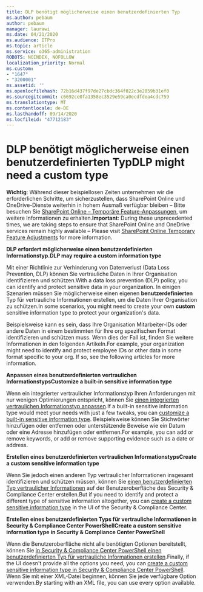 ```yaml
---
title: DLP benötigt möglicherweise einen benutzerdefinierten Typ
ms.author: pebaum
author: pebaum
manager: laurawi
ms.date: 04/21/2020
ms.audience: ITPro
ms.topic: article
ms.service: o365-administration
ROBOTS: NOINDEX, NOFOLLOW
localization_priority: Normal
ms.custom:
- "1647"
- "3200001"
ms.assetid: ''
ms.openlocfilehash: 72b16d437f97de27cbdc364f022c3e2059b31ef0
ms.sourcegitcommit: c6692ce0fa1358ec3529e59ca0ecdfdea4cdc759
ms.translationtype: MT
ms.contentlocale: de-DE
ms.lasthandoff: 09/14/2020
ms.locfileid: "47712183"
---
```

# <a name="dlp-might-need-a-custom-type"></a><span data-ttu-id="7f3c0-102">DLP benötigt möglicherweise einen benutzerdefinierten Typ</span><span class="sxs-lookup"><span data-stu-id="7f3c0-102">DLP might need a custom type</span></span>

<span data-ttu-id="7f3c0-103">**Wichtig**: Während dieser beispiellosen Zeiten unternehmen wir die erforderlichen Schritte, um sicherzustellen, dass SharePoint Online und OneDrive-Dienste weiterhin in hohem Ausmaß verfügbar bleiben – Bitte besuchen Sie [SharePoint Online – Temporäre Feature-Anpassungen](https://aka.ms/ODSPAdjustments), um weitere Informationen zu erhalten.</span><span class="sxs-lookup"><span data-stu-id="7f3c0-103">**Important**: During these unprecedented times, we are taking steps to ensure that SharePoint Online and OneDrive services remain highly available – Please visit [SharePoint Online Temporary Feature Adjustments](https://aka.ms/ODSPAdjustments) for more information.</span></span>

<span data-ttu-id="7f3c0-104">**DLP erfordert möglicherweise einen benutzerdefinierten Informationstyp.**</span><span class="sxs-lookup"><span data-stu-id="7f3c0-104">**DLP may require a custom information type**</span></span>

<span data-ttu-id="7f3c0-105">Mit einer Richtlinie zur Verhinderung von Datenverlust (Data Loss Prevention, DLP) können Sie vertrauliche Daten in Ihrer Organisation identifizieren und schützen.</span><span class="sxs-lookup"><span data-stu-id="7f3c0-105">With a data loss prevention (DLP) policy, you can identify and protect sensitive data in your organization.</span></span> <span data-ttu-id="7f3c0-106">In einigen Szenarien müssen Sie möglicherweise einen eigenen **benutzerdefinierten** Typ für vertrauliche Informationen erstellen, um die Daten Ihrer Organisation zu schützen.</span><span class="sxs-lookup"><span data-stu-id="7f3c0-106">In some scenarios, you might need to create your own **custom** sensitive information type to protect your organization's data.</span></span>

<span data-ttu-id="7f3c0-107">Beispielsweise kann es sein, dass Ihre Organisation Mitarbeiter-IDs oder andere Daten in einem bestimmten für Ihre org spezifischen Format identifizieren und schützen muss. Wenn dies der Fall ist, finden Sie weitere Informationen in den folgenden Artikeln.</span><span class="sxs-lookup"><span data-stu-id="7f3c0-107">For example, your organization might need to identify and protect employee IDs or other data in some format specific to your org. If so, see the following articles for more information.</span></span>
  
 <span data-ttu-id="7f3c0-108">**Anpassen eines benutzerdefinierten vertraulichen Informationstyps**</span><span class="sxs-lookup"><span data-stu-id="7f3c0-108">**Customize a built-in sensitive information type**</span></span>
  
<span data-ttu-id="7f3c0-109">Wenn ein integrierter vertraulicher Informationstyp Ihren Anforderungen mit nur wenigen Optimierungen entspricht, können Sie [einen integrierten vertraulichen Informationstyp anpassen](https://docs.microsoft.com/microsoft-365/compliance/customize-a-built-in-sensitive-information-type).</span><span class="sxs-lookup"><span data-stu-id="7f3c0-109">If a built-in sensitive information type would meet your needs with just a few tweaks, you can [customize a built-in sensitive information type](https://docs.microsoft.com/microsoft-365/compliance/customize-a-built-in-sensitive-information-type).</span></span> <span data-ttu-id="7f3c0-110">Beispielsweise können Sie Stichwörter hinzufügen oder entfernen oder unterstützende Beweise wie ein Datum oder eine Adresse hinzufügen oder entfernen.</span><span class="sxs-lookup"><span data-stu-id="7f3c0-110">For example, you can add or remove keywords, or add or remove supporting evidence such as a date or address.</span></span>
  
 <span data-ttu-id="7f3c0-111">**Erstellen eines benutzerdefinierten vertraulichen Informationstyps**</span><span class="sxs-lookup"><span data-stu-id="7f3c0-111">**Create a custom sensitive information type**</span></span>
  
<span data-ttu-id="7f3c0-112">Wenn Sie jedoch einen anderen Typ vertraulicher Informationen insgesamt identifizieren und schützen müssen, können Sie [einen benutzerdefinierten Typ vertraulicher Informationen](https://docs.microsoft.com/microsoft-365/compliance/create-a-custom-sensitive-information-type) auf der Benutzeroberfläche des Security & Compliance Center erstellen.</span><span class="sxs-lookup"><span data-stu-id="7f3c0-112">But if you need to identify and protect a different type of sensitive information altogether, you can [create a custom sensitive information type](https://docs.microsoft.com/microsoft-365/compliance/create-a-custom-sensitive-information-type) in the UI of the Security & Compliance Center.</span></span>
  
<span data-ttu-id="7f3c0-113">**Erstellen eines benutzerdefinierten Typs für vertrauliche Informationen in Security & Compliance Center PowerShell**</span><span class="sxs-lookup"><span data-stu-id="7f3c0-113">**Create a custom sensitive information type in Security & Compliance Center PowerShell**</span></span>

<span data-ttu-id="7f3c0-114">Wenn die Benutzeroberfläche nicht alle benötigten Optionen bereitstellt, können Sie [in Security & Compliance Center PowerShell einen benutzerdefinierten Typ für vertrauliche Informationen erstellen](https://docs.microsoft.com/microsoft-365/compliance/create-a-custom-sensitive-information-type-in-scc-powershell).</span><span class="sxs-lookup"><span data-stu-id="7f3c0-114">Finally, if the UI doesn't provide all the options you need, you can [create a custom sensitive information type in Security & Compliance Center PowerShell](https://docs.microsoft.com/microsoft-365/compliance/create-a-custom-sensitive-information-type-in-scc-powershell).</span></span> <span data-ttu-id="7f3c0-115">Wenn Sie mit einer XML-Datei beginnen, können Sie jede verfügbare Option verwenden.</span><span class="sxs-lookup"><span data-stu-id="7f3c0-115">By starting with an XML file, you can use every option available.</span></span>
